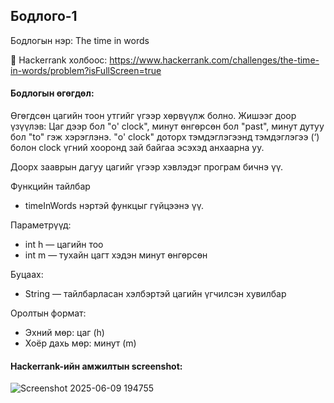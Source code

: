 ## Бодлого-1
Бодлогын нэр: The time in words

 🔗 Hackerrank холбоос: https://www.hackerrank.com/challenges/the-time-in-words/problem?isFullScreen=true
#### Бодлогын өгөгдөл:

Өгөгдсөн цагийн тоон утгийг үгээр хөрвүүлж болно. Жишээг доор үзүүлэв:
Цаг дээр бол "o' clock", минут өнгөрсөн бол "past", минут дутуу бол "to" гэж хэрэглэнэ. "o' clock" доторх тэмдэглэгээнд тэмдэглэгээ (‘) болон clock үгний хооронд зай байгаа эсэхэд анхаарна уу.

Доорх зааврын дагуу цагийг үгээр хэвлэдэг програм бичнэ үү.

Функцийн тайлбар
- timeInWords нэртэй функцыг гүйцээнэ үү.

Параметрүүд:

- int h — цагийн тоо
- int m — тухайн цагт хэдэн минут өнгөрсөн

Буцаах:

- String — тайлбарласан хэлбэртэй цагийн үгчилсэн хувилбар

Оролтын формат:
- Эхний мөр: цаг (h)
- Хоёр дахь мөр: минут (m)


#### Hackerrank-ийн амжилтын screenshot:
![Screenshot 2025-06-09 194755](https://github.com/user-attachments/assets/5ed0b041-a3b5-4b74-b431-34fcf3883591)
